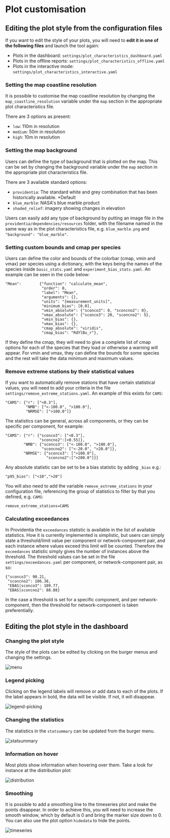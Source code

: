 # Plot customisation

## Editing the plot style from the configuration files

If you want to edit the style of your plots, you will need to **edit it in one of the following files** and launch the tool again:

* Plots in the dashboard: `settings/plot_characteristics_dashboard.yaml`
* Plots in the offline reports: `settings/plot_characteristics_offline.yaml`
* Plots in the interactive mode: `settings/plot_characteristics_interactive.yaml`

### Setting the map coastline resolution

It is possible to customise the map coastline resolution by changing the `map_coastline_resolution` variable under the `map` section in the appropriate plot characteristics file. 

There are 3 options as present:
- `low`: 110m in resolution
- `medium`: 50m in resolution
- `high`: 10m in resolution

### Setting the map background

Users can define the type of background that is plotted on the map. This can be set by changing the background variable under the `map` section in the appropriate plot characteristics file.

There are 3 available standard options:
- `providentia`: The standard white and grey combination that has been historically available. *Default
- `blue_marble`: NASA's blue marble product
- `shaded_relief`: imagery showing changes in elevation 

Users can easily add any type of background by putting an image file in the `providentia/dependencies/resources` folder, with the filename named in the same way as in the plot characteristics file, e.g. `blue_marble.png` and `"background": "blue_marble"`. 

### Setting custom bounds and cmap per species

Users can define the color and bounds of the colorbar (cmap, vmin and vmax) per species using a dictionary, with the keys being the names of the species inside `basic_stats.yaml` and `experiment_bias_stats.yaml`. An example can be seen in the code below:

```
"Mean":        {"function": "calculate_mean", 
                "order": 0, 
                "label": "Mean", 
                "arguments": {}, 
                "units": "[measurement_units]", 
                "minimum_bias": [0.0],
                "vmin_absolute": {"sconco3": 0, "sconcno2": 0},
                "vmax_absolute": {"sconco3": 20, "sconcno2": 5}, 
                "vmin_bias": {}, 
                "vmax_bias": {},
                "cmap_absolute": "viridis",
                "cmap_bias": "RdYlBu_r"},
```

If they define the cmap, they will need to give a complete list of cmap options for each of the species that they load or otherwise a warning will appear. For vmin and vmax, they can define the bounds for some species and the rest will take the data minimum and maximum values.

### Remove extreme stations by their statistical values

If you want to automatically remove stations that have certain statistical values, you will need to add your criteria in the file `settings/remove_extreme_stations.yaml`. An example of this exists for `CAMS`:

```
"CAMS": {"r": ["<0.3"],
         "NMB": ["<-100.0", ">100.0"],
         "NRMSE": [">100.0"]}
```
The statistics can be general, across all components, or they can be specific per component, for example:

 ```
"CAMS": {"r": {"sconco3": ["<0.3"], 
                "sconcno2":[<0.55]},
         "NMB": {"sconco3": ["<-100.0", ">100.0"], 
                 "sconcno2": ["<-20.0", ">20.0"]},
         "NRMSE": {"sconco3": [">100.0"], 
                   "sconcno2":[">200.0"]}}
```

Any absolute statistic can be set to be a bias statistic by adding `_bias` e.g.: 
 
```
"p95_bias": ["<10",">20"]
```

You will also need to add the variable `remove_extreme_stations` in your configuration file, referencing the group of statistics to filter by that you defined, e.g. `CAMS`:

```
remove_extreme_stations=CAMS
```
### Calculating exceedances

In Providentia the `exceedances` statistic is available in the list of available statistics. How it is currently implemented is simplistic, but users can simply state a threshold/limit value per component or network-component pair, and each instance where values exceed this limit will be counted. Therefore the `exceedances` statistic simply gives the number of instances above the threshold. The threshold values can be set in the file `settings/exceedances.yaml` per component, or network-component pair, as so: 

```
{"sconco3": 90.21, 
 "sconcno2": 106.38,
 "EBAS|sconco3": 109.77,
 "EBAS|sconcno2": 88.88}
```
In the case a threshold is set for a specific component, and per network-component, then the threshold for network-component is taken preferentially.   

## Editing the plot style in the dashboard

### Changing the plot style

The style of the plots can be edited by clicking on the burger menus and changing the settings.

![menu](uploads/da0d2d3ea1533c9796c04f523fe4b405/menu.png)

### Legend picking

Clicking on the legend labels will remove or add data to each of the plots. If the label appears in bold, the data will be visible. If not, it will disappear.

![legend-picking](uploads/a086b5a2dbaa85c5225283a3a7748bc2/legend-picking.png)

### Changing the statistics

The statistics in the `statsummary` can be updated from the burger menu.

![statsummary](uploads/d4b7ca3c7f534524e6c81c421cedc33b/statsummary.png)

### Information on hover

Most plots show information when hovering over them. Take a look for instance at the distribution plot:

![distribution](uploads/20ee1b006049b5f355569255eb0ecd62/distribution.png)

### Smoothing

It is possible to add a smoothing line to the timeseries plot and make the points disappear. In order to achieve this, you will need to increase the smooth window, which by default is 0 and bring the marker size down to 0. You can also use the plot option `hidedata` to hide the points. 

![timeseries](uploads/fbda7a9c02ada699b3f5b24113f859ac/timeseries.png)